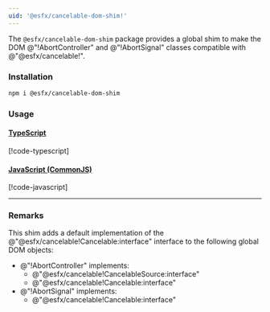 ```yaml
---
uid: '@esfx/cancelable-dom-shim!'
---
```


The `@esfx/cancelable-dom-shim` package provides a global shim to make the DOM @"!AbortController" and @"!AbortSignal" classes compatible with @"@esfx/cancelable!".

### Installation

```sh
npm i @esfx/cancelable-dom-shim
```

### Usage

#### [TypeScript](#tab/ts)
[!code-typescript[](../examples/usage.ts)]
#### [JavaScript (CommonJS)](#tab/js)
[!code-javascript[](../examples/usage.js)]
***

### Remarks

This shim adds a default implementation of the @"@esfx/cancelable!Cancelable:interface" interface to the following global DOM objects:

- @"!AbortController" implements:
  - @"@esfx/cancelable!CancelableSource:interface"
  - @"@esfx/cancelable!Cancelable:interface"
- @"!AbortSignal" implements:
  - @"@esfx/cancelable!Cancelable:interface"
